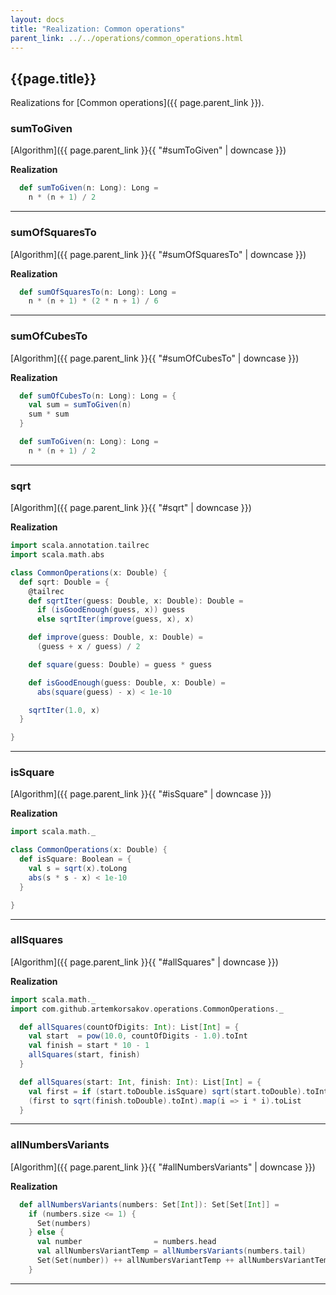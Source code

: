 ```yaml
---
layout: docs
title: "Realization: Common operations"
parent_link: ../../operations/common_operations.html
---
```


## {{page.title}}

Realizations for [Common operations]({{ page.parent_link }}).

### sumToGiven

[Algorithm]({{ page.parent_link }}{{ "#sumToGiven" | downcase }})

**Realization**
```scala
  def sumToGiven(n: Long): Long =
    n * (n + 1) / 2
```

---

### sumOfSquaresTo

[Algorithm]({{ page.parent_link }}{{ "#sumOfSquaresTo" | downcase }})

**Realization**
```scala
  def sumOfSquaresTo(n: Long): Long =
    n * (n + 1) * (2 * n + 1) / 6
```

---

### sumOfCubesTo

[Algorithm]({{ page.parent_link }}{{ "#sumOfCubesTo" | downcase }})

**Realization**
```scala
  def sumOfCubesTo(n: Long): Long = {
    val sum = sumToGiven(n)
    sum * sum
  }

  def sumToGiven(n: Long): Long =
    n * (n + 1) / 2
```

---

### sqrt

[Algorithm]({{ page.parent_link }}{{ "#sqrt" | downcase }})

**Realization**
```scala
import scala.annotation.tailrec
import scala.math.abs

class CommonOperations(x: Double) {
  def sqrt: Double = {
    @tailrec
    def sqrtIter(guess: Double, x: Double): Double =
      if (isGoodEnough(guess, x)) guess
      else sqrtIter(improve(guess, x), x)

    def improve(guess: Double, x: Double) =
      (guess + x / guess) / 2

    def square(guess: Double) = guess * guess

    def isGoodEnough(guess: Double, x: Double) =
      abs(square(guess) - x) < 1e-10

    sqrtIter(1.0, x)
  }

}
```

---

### isSquare

[Algorithm]({{ page.parent_link }}{{ "#isSquare" | downcase }})

**Realization**
```scala
import scala.math._

class CommonOperations(x: Double) {
  def isSquare: Boolean = {
    val s = sqrt(x).toLong
    abs(s * s - x) < 1e-10
  }

}
```

---

### allSquares

[Algorithm]({{ page.parent_link }}{{ "#allSquares" | downcase }})

**Realization**
```scala
import scala.math._
import com.github.artemkorsakov.operations.CommonOperations._

  def allSquares(countOfDigits: Int): List[Int] = {
    val start  = pow(10.0, countOfDigits - 1.0).toInt
    val finish = start * 10 - 1
    allSquares(start, finish)
  }

  def allSquares(start: Int, finish: Int): List[Int] = {
    val first = if (start.toDouble.isSquare) sqrt(start.toDouble).toInt else sqrt(start.toDouble).toInt + 1
    (first to sqrt(finish.toDouble).toInt).map(i => i * i).toList
  }
```

---

### allNumbersVariants

[Algorithm]({{ page.parent_link }}{{ "#allNumbersVariants" | downcase }})

**Realization**
```scala
  def allNumbersVariants(numbers: Set[Int]): Set[Set[Int]] =
    if (numbers.size <= 1) {
      Set(numbers)
    } else {
      val number                = numbers.head
      val allNumbersVariantTemp = allNumbersVariants(numbers.tail)
      Set(Set(number)) ++ allNumbersVariantTemp ++ allNumbersVariantTemp.map(tempVariant => tempVariant + number)
    }
```

---
